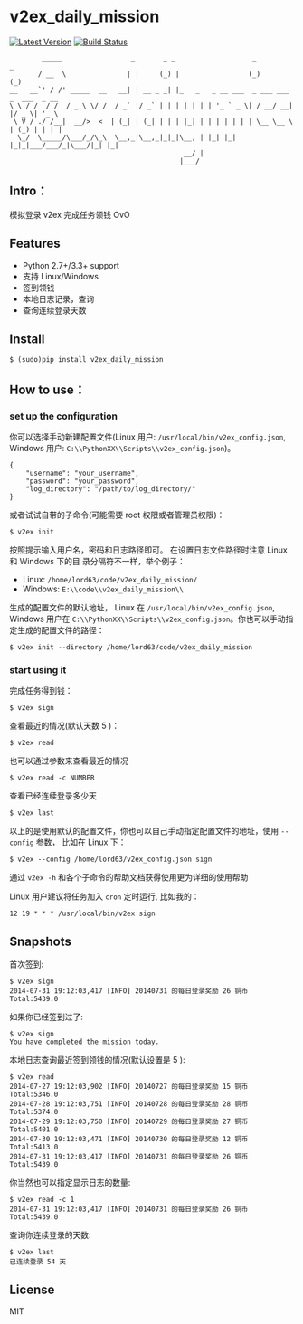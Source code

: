 # v2ex_daily_mission

[![Latest Version][1]][2]
[![Build Status][3]][4]

            _____                 _       _ _                   _         _             
           / __  \               | |     (_) |                 (_)       (_)            
    __   __`' / /' _____  __   __| | __ _ _| |_   _   _ __ ___  _ ___ ___ _  ___  _ __  
    \ \ / /  / /  / _ \ \/ /  / _` |/ _` | | | | | | | '_ ` _ \| / __/ __| |/ _ \| '_ \ 
     \ V / ./ /__|  __/>  <  | (_| | (_| | | | |_| | | | | | | | \__ \__ \ | (_) | | | |
      \_/  \_____/\___/_/\_\  \__,_|\__,_|_|_|\__, | |_| |_| |_|_|___/___/_|\___/|_| |_|
                                               __/ |                                    
                                              |___/                                     

## Intro：

模拟登录 v2ex 完成任务领钱 OvO

## Features

* Python 2.7+/3.3+ support
* 支持 Linux/Windows
* 签到领钱
* 本地日志记录，查询
* 查询连续登录天数

## Install

    $ (sudo)pip install v2ex_daily_mission

## How to use：

### set up the configuration

你可以选择手动新建配置文件(Linux 用户: `/usr/local/bin/v2ex_config.json`, Windows 用户:
`C:\\PythonXX\\Scripts\\v2ex_config.json`)。

    {
        "username": "your_username",
        "password": "your_password",
        "log_directory": "/path/to/log_directory/"
    }

或者试试自带的子命令(可能需要 root 权限或者管理员权限)：

    $ v2ex init

按照提示输入用户名，密码和日志路径即可。 在设置日志文件路径时注意 Linux 和 Windows 下的目
录分隔符不一样，举个例子：

* Linux: `/home/lord63/code/v2ex_daily_mission/`
* Windows: `E:\\code\\v2ex_daily_mission\\`

生成的配置文件的默认地址， Linux 在 `/usr/local/bin/v2ex_config.json`, Windows 用户在
`C:\\PythonXX\\Scripts\\v2ex_config.json`。你也可以手动指定生成的配置文件的路径：

    $ v2ex init --directory /home/lord63/code/v2ex_daily_mission

### start using it

完成任务得到钱：

    $ v2ex sign

查看最近的情况(默认天数 5 )：

    $ v2ex read

也可以通过参数来查看最近的情况

    $ v2ex read -c NUMBER

查看已经连续登录多少天

    $ v2ex last

以上的是使用默认的配置文件，你也可以自己手动指定配置文件的地址，使用 `--config` 参数，
比如在 Linux 下：

    $ v2ex --config /home/lord63/v2ex_config.json sign

通过 `v2ex -h` 和各个子命令的帮助文档获得使用更为详细的使用帮助

Linux 用户建议将任务加入 `cron` 定时运行, 比如我的：

    12 19 * * * /usr/local/bin/v2ex sign

## Snapshots

首次签到:

    $ v2ex sign
    2014-07-31 19:12:03,417 [INFO] 20140731 的每日登录奖励 26 铜币
    Total:5439.0

如果你已经签到过了:

    $ v2ex sign
    You have completed the mission today.

本地日志查询最近签到领钱的情况(默认设置是 5 ):

    $ v2ex read
    2014-07-27 19:12:03,902 [INFO] 20140727 的每日登录奖励 15 铜币    Total:5346.0
    2014-07-28 19:12:03,751 [INFO] 20140728 的每日登录奖励 28 铜币    Total:5374.0
    2014-07-29 19:12:03,750 [INFO] 20140729 的每日登录奖励 27 铜币    Total:5401.0
    2014-07-30 19:12:03,471 [INFO] 20140730 的每日登录奖励 12 铜币    Total:5413.0
    2014-07-31 19:12:03,417 [INFO] 20140731 的每日登录奖励 26 铜币    Total:5439.0

你当然也可以指定显示日志的数量:

    $ v2ex read -c 1
    2014-07-31 19:12:03,417 [INFO] 20140731 的每日登录奖励 26 铜币    Total:5439.0

查询你连续登录的天数:

    $ v2ex last
    已连续登录 54 天

## License

MIT


[1]: http://img.shields.io/pypi/v/v2ex_daily_mission.svg
[2]: https://pypi.python.org/pypi/v2ex_daily_mission
[3]: https://travis-ci.org/lord63/v2ex_daily_mission.svg
[4]: https://travis-ci.org/lord63/v2ex_daily_mission
